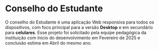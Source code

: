# Conselho do Estudante

O conselho do Estudante é uma aplicação Web responsiva para todos os dispositivos, com foco principal para a versão **Desktop** e em secundário para **celulares**. Esse projeto foi solicitado pela equipe pedagógica da instituição com ínicio do desenvolvimento em Fevereiro de 2025 e conclusão estima em Abril do mesmo ano.
